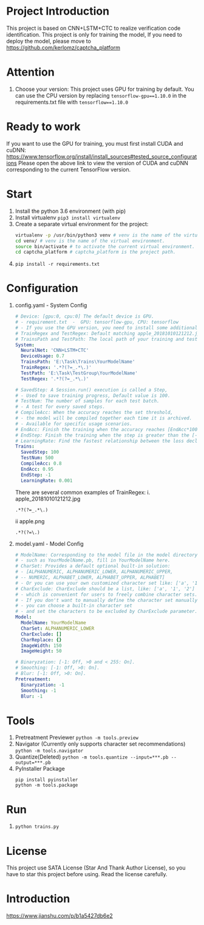 # Project Introduction
This project is based on CNN+LSTM+CTC to realize verification code identification. 
This project is only for training the model, If you need to deploy the model, please move to https://github.com/kerlomz/captcha_platform

# Attention
1. Choose your version:
    This project uses GPU for training by default.
    You can use the CPU version by replacing ```tensorflow-gpu==1.10.0``` in the requirements.txt file with ```tensorflow==1.10.0```
    
# Ready to work
   If you want to use the GPU for training, you must first install CUDA and cuDNN:
   https://www.tensorflow.org/install/install_sources#tested_source_configurations
   Please open the above link to view the version of CUDA and cuDNN corresponding to the current TensorFlow version.

# Start
1. Install the python 3.6 environment (with pip)
2. Install virtualenv ```pip3 install virtualenv```
3. Create a separate virtual environment for the project:
    ```bash
    virtualenv -p /usr/bin/python3 venv # venv is the name of the virtual environment.
    cd venv/ # venv is the name of the virtual environment.
    source bin/activate # to activate the current virtual environment.
    cd captcha_platform # captcha_platform is the project path.
    ```
4. ```pip install -r requirements.txt```


# Configuration
1. config.yaml - System Config
    ```yaml
    # Device: [gpu:0, cpu:0] The default device is GPU.
    # - requirement.txt  -  GPU: tensorflow-gpu, CPU: tensorflow
    # - If you use the GPU version, you need to install some additional applications.
    # TrainRegex and TestRegex: Default matching apple_20181010121212.jpg file.
    # TrainsPath and TestPath: The local path of your training and testing set.
    System:
      NeuralNet: 'CNN+LSTM+CTC'
      DeviceUsage: 0.7
      TrainsPath: 'E:\Task\Trains\YourModelName'
      TrainRegex: '.*?(?=_.*\.)'
      TestPath: 'E:\Task\TestGroup\YourModelName'
      TestRegex: '.*?(?=_.*\.)'
    
    # SavedStep: A Session.run() execution is called a Step,
    # - Used to save training progress, Default value is 100.
    # TestNum: The number of samples for each test batch.
    # - A test for every saved steps.
    # CompileAcc: When the accuracy reaches the set threshold,
    # - the model will be compiled together each time it is archived.
    # - Available for specific usage scenarios.
    # EndAcc: Finish the training when the accuracy reaches [EndAcc*100]%.
    # EndStep: Finish the training when the step is greater than the [-1: Off, EndStep >0: On] step.
    # LearningRate: Find the fastest relationship between the loss decline and the learning rate.
    Trains:
      SavedStep: 100
      TestNum: 500
      CompileAcc: 0.8
      EndAcc: 0.95
      EndStep: -1
      LearningRate: 0.001
    ```
    There are several common examples of TrainRegex:
    i. apple_20181010121212.jpg
    ```
    .*?(?=_.*\.)
    ```
    ii apple.png
    ```
    .*?(?=\.)
    ```
    
1. model.yaml  - Model Config
    ```yaml
    # ModelName: Corresponding to the model file in the model directory,
    # - such as YourModelName.pb, fill in YourModelName here.
    # CharSet: Provides a default optional built-in solution:
    # - [ALPHANUMERIC, ALPHANUMERIC_LOWER, ALPHANUMERIC_UPPER,
    # -- NUMERIC, ALPHABET_LOWER, ALPHABET_UPPER, ALPHABET]
    # - Or you can use your own customized character set like: ['a', '1', '2'].
    # CharExclude: CharExclude should be a list, like: ['a', '1', '2']
    # - which is convenient for users to freely combine character sets.
    # - If you don't want to manually define the character set manually,
    # - you can choose a built-in character set
    # - and set the characters to be excluded by CharExclude parameter.
    Model:
      ModelName: YourModelName
      CharSet: ALPHANUMERIC_LOWER
      CharExclude: []
      CharReplace: {}
      ImageWidth: 150
      ImageHeight: 50
    
    # Binaryzation: [-1: Off, >0 and < 255: On].
    # Smoothing: [-1: Off, >0: On].
    # Blur: [-1: Off, >0: On].
    Pretreatment:
      Binaryzation: -1
      Smoothing: -1
      Blur: -1
    ```
# Tools
1. Pretreatment Previewer
    ```python -m tools.preview```
2. Navigator (Currently only supports character set recommendations)
    ```python -m tools.navigator```
3. Quantize(Deleted)
    ```python -m tools.quantize --input=***.pb --output=***.pb```
4. PyInstaller Package
    ```
    pip install pyinstaller
    python -m tools.package
    ```
# Run
1. ```python trains.py```

# License
This project use SATA License (Star And Thank Author License), so you have to star this project before using. Read the license carefully.

# Introduction
https://www.jianshu.com/p/b1a5427db6e2

